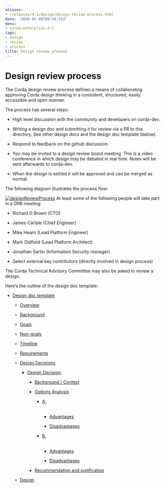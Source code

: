 ```yaml
---
aliases:
- /releases/4.1/design/design-review-process.html
date: '2020-01-08T09:59:25Z'
menu:
- corda-enterprise-4-1
tags:
- design
- review
- process
title: Design review process
---
```



# Design review process

The Corda design review process defines a means of collaborating approving Corda design thinking in a consistent,
            structured, easily accessible and open manner.

The process has several steps:


* High level discussion with the community and developers on corda-dev.


* Writing a design doc and submitting it for review via a PR to this directory. See other design docs and the
                    design doc template (below).


* Respond to feedback on the github discussion.


* You may be invited to a design review board meeting. This is a video conference in which design may be debated in
                    real time. Notes will be sent afterwards to corda-dev.


* When the design is settled it will be approved and can be merged as normal.


The following diagram illustrates the process flow:

[![designReviewProcess](design/./designReviewProcess.png "designReviewProcess")](./designReviewProcess.png)
        At least some of the following people will take part in a DRB meeting:


* Richard G Brown (CTO)


* James Carlyle (Chief Engineer)


* Mike Hearn (Lead Platform Engineer)


* Mark Oldfield (Lead Platform Architect)


* Jonathan Sartin (Information Security manager)


* Select external key contributors (directly involved in design process)


The Corda Technical Advisory Committee may also be asked to review a design.

Here’s the outline of the design doc template:


* [Design doc template](template/design.md)
    * [Overview](template/design.md#overview)

    * [Background](template/design.md#background)

    * [Goals](template/design.md#goals)

    * [Non-goals](template/design.md#non-goals)

    * [Timeline](template/design.md#timeline)

    * [Requirements](template/design.md#requirements)

    * [Design Decisions](template/design.md#design-decisions)
        * [Design Decision: <Description heading>](template/decisions/decision.md)
            * [Background / Context](template/decisions/decision.md#background-context)

            * [Options Analysis](template/decisions/decision.md#options-analysis)
                * [A. <Option summary>](template/decisions/decision.md#a-option-summary)
                    * [Advantages](template/decisions/decision.md#advantages)

                    * [Disadvantages](template/decisions/decision.md#disadvantages)


                * [B. <Option summary>](template/decisions/decision.md#b-option-summary)
                    * [Advantages](template/decisions/decision.md#id1)

                    * [Disadvantages](template/decisions/decision.md#id2)



            * [Recommendation and justification](template/decisions/decision.md#recommendation-and-justification)



    * [Design](template/design.md#design)




